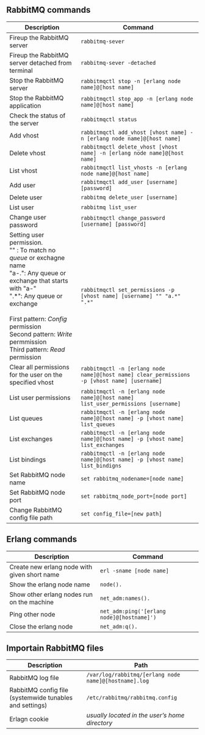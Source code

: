 ## RabbitMQ commands
| Description | Command |
|------------------|-----------------|
| Fireup the RabbitMQ server     | `rabbitmq-sever`    | 
| Fireup the RabbitMQ server detached from terminal    | `rabbitmq-sever -detached`    | 
| Stop the RabbitMQ server     | `rabbitmqctl stop -n [erlang node name]@[host name]`    |
| Stop the RabbitMQ application     | `rabbitmqctl stop_app -n [erlang node name]@[host name]`    |
| Check the status of the server     | `rabbitmqctl status`     |
| Add vhost     | `rabbitmqctl add_vhost [vhost name] -n [erlang node name]@[host name]`     |
| Delete vhost     | `rabbitmqctl delete_vhost [vhost name] -n [erlang node name]@[host name]`     |
| List vhost     | `rabbitmqctl list_vhosts -n [erlang node name]@[host name]`     |
| Add user     | `rabbitmqctl add_user [username] [password]`     |
| Delete user     | `rabbitmq delete_user [username]`     |
| List user     | `rabbitmq list_user`    |
| Change user password     | `rabbitmqctl change_password [username] [password]`    |
| Setting user permission. <br>"" : To match no *queue* or exchagne name <br> "a-.": Any queue or exchange that starts with "a-" <br> ".*": Any queue or exchange <br><br> First pattern: *Config* permission <br> Second pattern: *Write* permmission <br> Third pattern: *Read* permission | `rabbitmqctl set_permissions -p [vhost name] [username] "" "a.*" ".*"`     |
| Clear all permissions for the user on the specified vhost     | `rabbitmqctl -n [erlang node name]@[host name] clear_permissions -p [vhost name] [username]`    |
| List user permissions    | `rabbitmqctl -n [erlang node name]@[host name] list_user_permissions [username]`    |
| List queues     | `rabbitmqctl -n [erlang node name]@[host name] -p [vhost name] list_queues`    |
| List exchanges     | `rabbitmqctl -n [erlang node name]@[host name] -p [vhost name] list_exchanges`    |
| List bindings     | `rabbitmqctl -n [erlang node name]@[host name] -p [vhost name] list_bindigns`    |
| Set RabbitMQ node name     | `set rabbitmq_nodename=[node name]`    |
| Set RabbitMQ node port     | `set rabbitmq_node_port=[node port]`    |
| Change RabbitMQ config file path     | `set config_file=[new path]`    |

## Erlang commands
| Description | Command |
|------------------|-----------------|
|  Create new erlang node with given short name    | `erl -sname [node name]`    |
|  Show the erlang node name    | `node().`    |
|  Show other erlang nodes run on the machine    | `net_adm:names().`    |
|  Ping other node    | `net_adm:ping('[erlang node]@[hostname]')`    |
|  Close the erlang node    | `net_adm:q().`    |

## Importain RabbitMQ files
| Description | Path |
|------------------|-----------------|
|  RabbitMQ log file    | `/var/log/rabbitmq/[erlang node name]@[hostname].log`    |
|  RabbitMQ config file (systemwide tunables and settings)    | `/etc/rabbitmq/rabbitmq.config`    |
|  Erlagn cookie    | *usually located in the user’s home directory*    |
